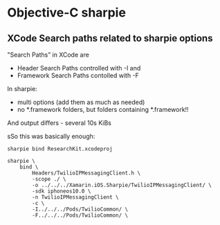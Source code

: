 # Objective-C sharpie

## XCode Search paths related to sharpie options 

"Search Paths” in XCode are 

*   Header Search Paths controlled with -I and           
*   Framework Search Paths contolled with -F

In sharpie:

*   multi options (add them as much as needed)      
*   no *.framework folders, but folders containing *.framework!!

And output differs - several 10s KiBs


sSo this was basically enough:

    sharpie bind ResearchKit.xcodeproj

    sharpie \
        bind \
            Headers/TwilioIPMessagingClient.h \
            -scope ./ \
            -o ../../../Xamarin.iOS.Sharpie/TwilioIPMessagingClient/ \
            -sdk iphoneos10.0 \
            -n TwilioIPMessagingClient \
            -c \
            -I../../../Pods/TwilioCommon/ \
            -F../../../Pods/TwilioCommon/ \